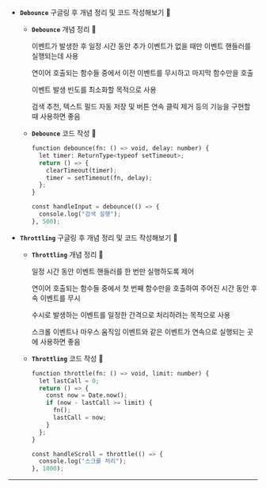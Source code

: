 - **`Debounce`** 구글링 후 개념 정리 및 코드 작성해보기 🍠

  - **`Debounce`** 개념 정리 🍠

    이벤트가 발생한 후 일정 시간 동안 추가 이벤트가 없을 때만 이벤트 핸들러를 실행되는데 사용

    연이어 호출되는 함수들 중에서 이전 이벤트를 무시하고 마지막 함수만을 호출

    이벤트 발생 빈도를 최소화할 목적으로 사용

    검색 추천, 텍스트 필드 자동 저장 및 버튼 연속 클릭 제거 등의 기능을 구현할 때 사용하면 좋음

  - **`Debounce`** 코드 작성 🍠

    ```python
    function debounce(fn: () => void, delay: number) {
      let timer: ReturnType<typeof setTimeout>;
      return () => {
        clearTimeout(timer);
        timer = setTimeout(fn, delay);
      };
    }

    const handleInput = debounce(() => {
      console.log("검색 실행");
    }, 500);
    ```

- **`Throttling`** 구글링 후 개념 정리 및 코드 작성해보기 🍠

  - **`Throttling`** 개념 정리 🍠

    일정 시간 동안 이벤트 핸들러를 한 번만 실행하도록 제어

    연이어 호출되는 함수들 중에서 첫 번째 함수만을 호출하여 주어진 시간 동안 후속 이벤트를 무시

    수시로 발생하는 이벤트를 일정한 간격으로 처리하려는 목적으로 사용

    스크롤 이벤트나 마우스 움직임 이벤트와 같은 이벤트가 연속으로 실행되는 곳에 사용하면 좋음

  - **`Throttling`** 코드 작성 🍠

    ```python
    function throttle(fn: () => void, limit: number) {
      let lastCall = 0;
      return () => {
        const now = Date.now();
        if (now - lastCall >= limit) {
          fn();
          lastCall = now;
        }
      };
    }

    const handleScroll = throttle(() => {
      console.log("스크롤 처리");
    }, 1000);
    ```

---

